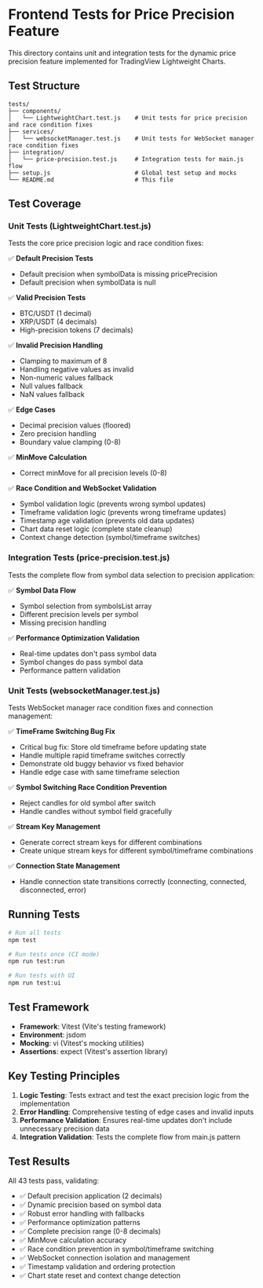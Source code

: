 # Frontend Tests for Price Precision Feature

This directory contains unit and integration tests for the dynamic price precision feature implemented for TradingView Lightweight Charts.

## Test Structure

```
tests/
├── components/
│   └── LightweightChart.test.js    # Unit tests for price precision and race condition fixes
├── services/
│   └── websocketManager.test.js    # Unit tests for WebSocket manager race condition fixes
├── integration/
│   └── price-precision.test.js     # Integration tests for main.js flow
├── setup.js                        # Global test setup and mocks
└── README.md                       # This file
```

## Test Coverage

### Unit Tests (LightweightChart.test.js)

Tests the core price precision logic and race condition fixes:

✅ **Default Precision Tests**
- Default precision when symbolData is missing pricePrecision
- Default precision when symbolData is null

✅ **Valid Precision Tests**
- BTC/USDT (1 decimal)
- XRP/USDT (4 decimals) 
- High-precision tokens (7 decimals)

✅ **Invalid Precision Handling**
- Clamping to maximum of 8
- Handling negative values as invalid
- Non-numeric values fallback
- Null values fallback
- NaN values fallback

✅ **Edge Cases**
- Decimal precision values (floored)
- Zero precision handling
- Boundary value clamping (0-8)

✅ **MinMove Calculation**
- Correct minMove for all precision levels (0-8)

✅ **Race Condition and WebSocket Validation**
- Symbol validation logic (prevents wrong symbol updates)
- Timeframe validation logic (prevents wrong timeframe updates)
- Timestamp age validation (prevents old data updates)
- Chart data reset logic (complete state cleanup)
- Context change detection (symbol/timeframe switches)

### Integration Tests (price-precision.test.js)

Tests the complete flow from symbol data selection to precision application:

✅ **Symbol Data Flow**
- Symbol selection from symbolsList array
- Different precision levels per symbol
- Missing precision handling

✅ **Performance Optimization Validation**
- Real-time updates don't pass symbol data
- Symbol changes do pass symbol data
- Performance pattern validation

### Unit Tests (websocketManager.test.js)

Tests WebSocket manager race condition fixes and connection management:

✅ **TimeFrame Switching Bug Fix**
- Critical bug fix: Store old timeframe before updating state
- Handle multiple rapid timeframe switches correctly
- Demonstrate old buggy behavior vs fixed behavior
- Handle edge case with same timeframe selection

✅ **Symbol Switching Race Condition Prevention**
- Reject candles for old symbol after switch
- Handle candles without symbol field gracefully

✅ **Stream Key Management**
- Generate correct stream keys for different combinations
- Create unique stream keys for different symbol/timeframe combinations

✅ **Connection State Management**
- Handle connection state transitions correctly (connecting, connected, disconnected, error)

## Running Tests

```bash
# Run all tests
npm test

# Run tests once (CI mode)
npm run test:run

# Run tests with UI
npm run test:ui
```

## Test Framework

- **Framework**: Vitest (Vite's testing framework)
- **Environment**: jsdom
- **Mocking**: vi (Vitest's mocking utilities)
- **Assertions**: expect (Vitest's assertion library)

## Key Testing Principles

1. **Logic Testing**: Tests extract and test the exact precision logic from the implementation
2. **Error Handling**: Comprehensive testing of edge cases and invalid inputs
3. **Performance Validation**: Ensures real-time updates don't include unnecessary precision data
4. **Integration Validation**: Tests the complete flow from main.js pattern

## Test Results

All 43 tests pass, validating:
- ✅ Default precision application (2 decimals)
- ✅ Dynamic precision based on symbol data
- ✅ Robust error handling with fallbacks
- ✅ Performance optimization patterns
- ✅ Complete precision range (0-8 decimals)
- ✅ MinMove calculation accuracy
- ✅ Race condition prevention in symbol/timeframe switching
- ✅ WebSocket connection isolation and management
- ✅ Timestamp validation and ordering protection
- ✅ Chart state reset and context change detection